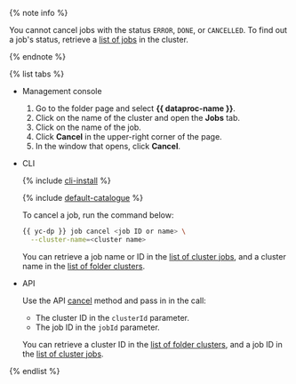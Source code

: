 {% note info %}

You cannot cancel jobs with the status `ERROR`, `DONE`, or `CANCELLED`. To find out a job's status, retrieve a [list of jobs](#list) in the cluster.

{% endnote %}

{% list tabs %}

- Management console

   1. Go to the folder page and select **{{ dataproc-name }}**.
   1. Click on the name of the cluster and open the **Jobs** tab.
   1. Click on the name of the job.
   1. Click **Cancel** in the upper-right corner of the page.
   1. In the window that opens, click **Cancel**.

- CLI

   {% include [cli-install](../cli-install.md) %}

   {% include [default-catalogue](../default-catalogue.md) %}

   To cancel a job, run the command below:

   ```bash
   {{ yc-dp }} job cancel <job ID or name> \
     --cluster-name=<cluster name>
   ```

   You can retrieve a job name or ID in the [list of cluster jobs](#list), and a cluster name in the [list of folder clusters](../../data-proc/operations/cluster-list.md#list).

- API

   Use the API [cancel](../../data-proc/api-ref/Job/cancel) method and pass in in the call:
   * The cluster ID in the `clusterId` parameter.
   * The job ID in the `jobId` parameter.

   You can retrieve a cluster ID in the [list of folder clusters](../../data-proc/operations/cluster-list.md#list), and a job ID in the [list of cluster jobs](#list).

{% endlist %}